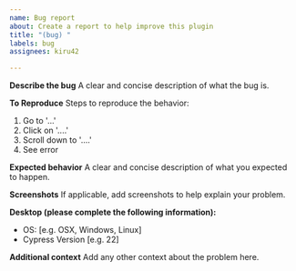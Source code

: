 ```yaml
---
name: Bug report
about: Create a report to help improve this plugin
title: "(bug) "
labels: bug
assignees: kiru42

---
```


**Describe the bug**
A clear and concise description of what the bug is.

**To Reproduce**
Steps to reproduce the behavior:
1. Go to '...'
2. Click on '....'
3. Scroll down to '....'
4. See error

**Expected behavior**
A clear and concise description of what you expected to happen.

**Screenshots**
If applicable, add screenshots to help explain your problem.

**Desktop (please complete the following information):**
 - OS: [e.g. OSX, Windows, Linux]
 - Cypress Version [e.g. 22]

**Additional context**
Add any other context about the problem here.
